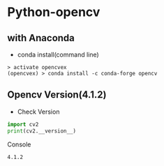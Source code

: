 # Python-opencv
## with Anaconda
- conda install(command line)
```
> activate opencvex
(opencvex) > conda install -c conda-forge opencv
```

## Opencv Version(4.1.2)
- Check Version
```python
import cv2
print(cv2.__version__)
```
Console
```
4.1.2
```
